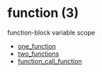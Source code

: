 # function (3)
function-block variable scope 

+ [one_function](one_function.py)
+ [two_functions](two_functions.py)
+ [function_call_function](function_call_function.py)

